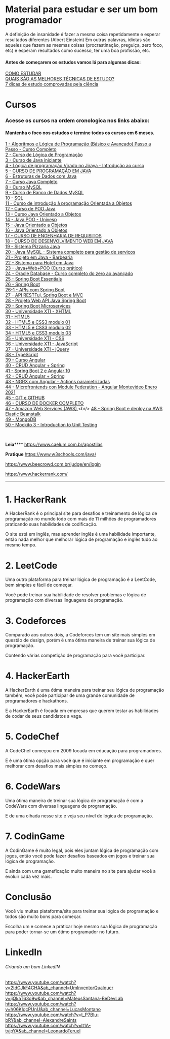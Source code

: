# Material para estudar e ser um bom programador


A definição de insanidade é fazer a mesma coisa repetidamente e esperar resultados diferentes (Albert Einstein)
Em outras palavras, idiotas são aqueles que fazem as mesmas coisas (procrastinação, preguiça, zero foco, etc) e esperam resultados como sucesso, ter uma boa profissão, etc.

#### Antes de começarem os estudos vamos lá para algumas dicas: 
[COMO ESTUDAR](https://www.youtube.com/watch?v=oQw1Wo1GNp0&ab_channel=bremado)
<br/>
[QUAIS SÃO AS MELHORES TÉCNICAS DE ESTUDO?](https://www.youtube.com/watch?v=sXmKaZ-9fWc)
<br/>
[7 dicas de estudo comprovadas pela ciência](https://www.youtube.com/watch?v=MvNtyic7dMM)


# Cursos
### Acesse os cursos na ordem cronologica nos links abaixo:
#### Mantenha o foco nos estudos e termine todos os cursos em 6 meses.

[1 - Algoritmos e Lógica de Programação (Básico e Avançado) Passo a Passo - Curso Completo](https://www.youtube.com/watch?v=epLXNg4wb6s&list=PLWW8e8W-7y8ItzYGR1uaq1SVkdZr_ntfI&ab_channel=DesenvolvedoresFullStack)
<br/>
[2 - Curso de Lógica de Programação](https://www.youtube.com/watch?v=UG6dHyNQJko&list=PLylCwvNCtoakuEW0VGSD8XB56jBHbQxF8&ab_channel=tecnologiaemvideo)
<br/>
[3 - Curso de Java iniciante](https://www.youtube.com/watch?v=gsy5GqwWqjw&list=PLesCEcYj003Rfzs39Y4Bs_chpkE276-gD)
<br/>
[4 - Lógica de programação Virado no Jiraya - Introdução ao curso](https://www.youtube.com/watch?v=ycyL5CqZoUo&list=PL62G310vn6nH-uBTKREcUWDkOi2Q9n4OZ&ab_channel=DevDojo)
<br/>
[5 - CURSO DE PROGRAMAÇÃO EM JAVA](https://www.youtube.com/watch?v=CObcX4hzP90&list=PLAGoEvRJAw9DyC3uJtSAS8-WLqnAAVX3l&ab_channel=OctavioVieira)
<br/>
[6 - Estruturas de Dados com Java](https://www.youtube.com/watch?v=8zVdz6TyV_c&list=PLTLAlheiUm5FRR5BNn4iBFwzYHiNq2Iv2&ab_channel=2Guarinos)
<br/>
[7 - Curso Java Completo](https://www.youtube.com/watch?v=VKjFuX91G5Q&list=PL62G310vn6nFIsOCC0H-C2infYgwm8SWW&ab_channel=DevDojo)
<br/>
[8 - Curso MySQL](https://www.youtube.com/watch?v=Ofktsne-utM&list=PLHz_AreHm4dkBs-795Dsgvau_ekxg8g1r)
<br/>
[9 - Curso de Banco de Dados MySQL](https://www.youtube.com/watch?v=Ofktsne-utM&list=PLHz_AreHm4dkBs-795Dsgvau_ekxg8g1r&ab_channel=CursoemV%C3%ADdeo)
<br/>
[10 - SQL](https://www.youtube.com/watch?v=jJxC0i6OtQQ&list=PLvlkVRRKOYFQrPsRLU-53-No8c4e-RvHk)
<br/>
[11 - Curso de introdução à programação Orientada a Objetos](https://www.youtube.com/watch?v=44_GXeVD9bg&list=PLQXVs_1kyj72CHtXUi1e2uLUUXUmeLXcp&ab_channel=LucasBueno)
<br/>
[12 - Curso de POO Java](https://www.youtube.com/watch?v=KlIL63MeyMY&list=PLHz_AreHm4dkqe2aR0tQK74m8SFe-aGsY)
<br/>
[13 - Curso Java Orientado a Objetos](https://www.youtube.com/watch?v=kO98I2kuXz4&list=PLGPluF_nhP9oNl6vAwapJNqkWA8_CxRuy&ab_channel=AcademiadosDevs)
<br/>
[14 - Java POO - Univesp](https://www.youtube.com/watch?v=IldU6EJ-CVk&list=PLo2bOYEqmY1zW0VAfp64_JjiKn8-hMiVF&ab_channel=UNIVESP)
<br/>
[15 - Java Orientado a Objetos](https://www.youtube.com/watch?v=ZjPotaffGks&list=PLesCEcYj003RzkQBaNOOl7zwlIGOfeo1y&ab_channel=eXcript)
<br/>
[16 - Java Orientado a Objetos](https://www.youtube.com/watch?v=vY0C6y5xi-o&list=PLxNM4ef1BpxgskR3dYTwC9GYRFmD8soXU&ab_channel=PortalHugoCursos)
<br/>
[17 - CURSO DE ENGENHARIA DE REQUISITOS](https://www.youtube.com/watch?v=pN3AMvaM0Rk&list=PLAGoEvRJAw9BSPtgBOme8rgQcLE-0b6kJ&ab_channel=OctavioVieira)
<br/>
[18 - CURSO DE DESENVOLVIMENTO WEB EM JAVA](https://www.youtube.com/watch?v=7IzfS4P0XUQ&list=PLAGoEvRJAw9C6vrVH7ASvJyYLpicpgjh8&ab_channel=OctavioVieira)
<br/>
[19 - Sistema Pizzaria Java](https://www.youtube.com/watch?v=NBdspQVkSwI&list=PLxNM4ef1Bpxg93agaGJzdZ3WUBUgJ-aFx&ab_channel=PortalHugoCursos)
<br/>
[20 - Java MySQL - Sistema completo para gestão de serviços](https://www.youtube.com/watch?v=eA4WjjkzK3c&list=PLbEOwbQR9lqxsTusvu8wfkUECrmcV81MU&index=2&ab_channel=ProfessorJos%C3%A9deAssis)
<br/>
[21 - Projeto em Java - Barbearia](https://www.youtube.com/watch?v=UtxTG1_AiXk&list=PLJIP7GdByOyuBKB--fIO2DoQaPVXm9lCw&ab_channel=WhileTrue)
<br/>
[22 - Sistema para Hotel em Java ](https://www.youtube.com/watch?v=piFYB7XAYKA&list=PLCNFRvVK1LVOftaQtWa2GKjnY3EYxFbfn&ab_channel=DarlanAraujo)
<br/>
[23 - Java+Web+POO (Curso prático)](https://www.youtube.com/watch?v=XziJzKiNq4w&list=PLTLAlheiUm5F5e50HzioMH49OaGRLdO3m&ab_channel=2Guarinos)
<br/>
[24 - Oracle Database - Curso completo do zero ao avançado](https://www.youtube.com/watch?v=_NzJpnERaqA&list=PLJZRlbWeQvwI8nRzviH5ckXwYudrw2T56&ab_channel=ZorddieBr)
<br/>
[25 - Spring Boot Essentials](https://www.youtube.com/watch?v=R-F-UcDo_5I&list=PL62G310vn6nF3gssjqfCKLpTK2sZJ_a_1)
<br/>
[26 - Spring Boot](https://www.youtube.com/watch?v=OHn1jLHGptw&list=PL8iIphQOyG-DHLpEx1TPItqJamy08fs1D&ab_channel=MichelliBrito)
<br/>
[26-1 - APIs com Spring Boot](https://www.youtube.com/watch?v=8D5BS1NbHPM&list=PLWXw8Gu52TRI0usqoSTLrioF6NPp-3msb)
<br/>
[27 - API RESTFul, Spring Boot e MVC ](https://www.youtube.com/watch?v=YcO-Q6yozmU&list=PLiXotHlANc8ptwP6wajo73OZo9Nh5i597&ab_channel=Lucas%C3%82ngelo)
<br/>
[28 - Projeto Web API Java Spring Boot](https://www.youtube.com/watch?v=kkkQhR_9Be8&list=PLC8TqXFuvRUQt9fX5qeqjuGxuo_dM9Wvv&ab_channel=MotoCode)
<br/>
[29 - Spring Boot Microservices](https://www.youtube.com/watch?v=vxeMnM15gsI&list=PL62G310vn6nH_iMQoPMhIlK_ey1npyUUl)
<br/>
[30 - Universidade XTI - XHTML](https://www.youtube.com/watch?v=nIduUA04HFo&list=PLxQNfKs8YwvEGjc7Af7l5cYmePjca3XxS)
<br/>
[31 - HTML5](https://www.youtube.com/watch?v=Ac0S0m4w824&list=PL-u8JWLN6xau0QpzuOTeTI954SsIGEsVA&ab_channel=hcode)
<br/>
[32 - HTML5 e CSS3 modulo 01](https://www.youtube.com/watch?v=Ejkb_YpuHWs&list=PLHz_AreHm4dkZ9-atkcmcBaMZdmLHft8n&ab_channel=CursoemV%C3%ADdeo)
<br/>
[33 - HTML5 e CSS3 modulo 02](https://www.youtube.com/watch?v=vPNIAJ9B4hg&list=PLHz_AreHm4dlUpEXkY1AyVLQGcpSgVF8s&ab_channel=CursoemV%C3%ADdeo)
<br/>
[34 - HTML5 e CSS3 modulo 03](https://www.youtube.com/watch?v=ofFgnDtn_1c&list=PLHz_AreHm4dmcAviDwiGgHbeEJToxbOpZ&ab_channel=CursoemV%C3%ADdeo)
<br/>
[35 - Universidade XTI - CSS](https://www.youtube.com/watch?v=uL4bBU7QbE8&list=PLxQNfKs8YwvEW2eRKJriLWvTwfsjSt7Wx)
<br/>
[36 - Universidade XTI - JavaScript](https://www.youtube.com/watch?v=VtJuifD4dSE&list=PLxQNfKs8YwvEk85FbeXxDnFecAntIQdRf)
<br/>
[37 - Universidade XTI - jQuery](https://www.youtube.com/watch?v=YOTFZx9CeX4&list=PLxQNfKs8YwvGOv4evjpsB3JWWZnYChp04)
<br/>
[38 - TypeScript ](https://www.youtube.com/watch?v=67ki0t_VWc0&list=PL62G310vn6nGg5OzjxE8FbYDzCs_UqrUs)
<br/>
[39 - Curso Angular](https://www.youtube.com/watch?v=tPOMG0D57S0&list=PLGxZ4Rq3BOBoSRcKWEdQACbUCNWLczg2G)
<br/>
[40 - CRUD Angular + Spring](https://www.youtube.com/watch?v=qJnjz8FIs6Q&list=PLGxZ4Rq3BOBpwaVgAPxTxhdX_TfSVlTcY&ab_channel=LoianeGroner)
<br/>
[41 - Spring Boot 2 e Angular 10](https://www.youtube.com/watch?v=ZMIE3_k7RJw&list=PLA8Qj9w4RGkVOj-xGYJCHJ0Ob4CMg-8NI&ab_channel=ValdirCezarTutoriais)
<br/>
[42 - CRUD Angular + Spring](https://www.youtube.com/watch?v=qJnjz8FIs6Q&list=PLGxZ4Rq3BOBpwaVgAPxTxhdX_TfSVlTcY&ab_channel=LoianeGroner)
<br/>
[43 - NGRX com Angular - Actions parametrizadas](https://www.youtube.com/watch?v=By2-pbESQ_w&list=PLI_Z0xfLZHL1zbFnVZo2B0-EfrXa9XNsZ&ab_channel=HypeITBrasil)
<br/>
[44 - Microfrontends con Module Federation - Angular Montevideo Enero 2021](https://www.youtube.com/watch?v=9rcEbHk2LjI&ab_channel=AngularMVD)
<br/>
[45 - GIT e GITHUB](https://www.youtube.com/watch?v=FF1f4bKYhoo&list=PLbEOwbQR9lqzK14I7OOeREEIE4k6rjgIj&ab_channel=ProfessorJos%C3%A9deAssis)
<br/>
[46 - CURSO DE DOCKER COMPLETO ](https://www.youtube.com/watch?v=0xxHiOSJVe8&list=PLf-O3X2-mxDkiUH0r_BadgtELJ_qyrFJ_&ab_channel=LINUXtips)
<br/>
[47 - Amazon Web Services (AWS) ](https://www.youtube.com/watch?v=0xxHiOSJVe8&list=PLf-O3X2-mxDkiUH0r_BadgtELJ_qyrFJ_&ab_channel=LINUXtips](https://www.youtube.com/watch?v=j6yImUbs4OA&list=PLOF5f9_x-OYUaqJar6EKRAonJNSHDFZUm))
<br/>
[48 - Spring Boot e deploy na AWS Elastic Beanstalk](https://www.youtube.com/watch?v=UdJYuwnqL3I&list=PL8iIphQOyG-AdKMQWtt1bqdVm8QUnX7_S)
<br/>
[49 - MongoDB](https://www.youtube.com/watch?v=Cec_R6Nc3wM&list=PL4OAe-tL47sZeAX1LXxSZxXtqj1fYGkF1&index=4)
<br/>
[50 - Mockito 3 - Introduction to Unit Testing](https://www.youtube.com/watch?v=53fncREn8k0&list=PL6Zs6LgrJj3vy7yWpH9xb3Y0I_pAPrvCU&ab_channel=DineshVaryani)


<br/>

**************************************Leia******************************************
https://www.caelum.com.br/apostilas

**************************************Pratique**************************************
https://www.w3schools.com/java/

https://www.beecrowd.com.br/judge/en/login

https://www.hackerrank.com/

************************************************************************************

# 1. HackerRank


A HackerRank é o principal site para desafios e treinamento de lógica de programação no mundo todo com mais de 11 milhões de programadores praticando suas habilidades de codificação.



O site está em inglês, mas aprender inglês é uma habilidade importante, então nada melhor que melhorar lógica de programação e inglês tudo ao mesmo tempo.




# 2. LeetCode


Uma outro plataforma para treinar lógica de programação é a LeetCode, bem simples e fácil de começar.



Você pode treinar sua habilidade de resolver problemas e lógica de programação com diversas linguagens de programação.





# 3. Codeforces


Comparado aos outros dois, a Codeforces tem um site mais simples em questão de design, porém é uma ótima maneira de treinar sua lógica de programação.



Contendo várias competição de programação para você participar.




# 4. HackerEarth


A HackerEarth é uma ótima maneira para treinar seu lógica de programação também, você pode participar de uma grande comunidade de programadores e hackathons.



E a HackerEarth é focada em empresas que querem testar as habilidades de codar de seus candidatos a vaga.




# 5. CodeChef


A CodeChef começou em 2009 focada em educação para programadores.



E é uma ótima opção para você que é iniciante em programação e quer melhorar com desafios mais simples no começo.




# 6. CodeWars


Uma ótima maneira de treinar sua lógica de programação é com a CodeWars com diversas linguagens de programação.



E de uma olhada nesse site e veja seu nível de lógica de programação.




# 7. CodinGame


A CodinGame é muito legal, pois eles juntam lógica de programação com jogos, então você pode fazer desafios baseados em jogos e treinar sua lógica de programação.



E ainda com uma gameficação muito maneira no site para ajudar você a evoluir cada vez mais.




# Conclusão


Você viu muitas plataforma/site para treinar sua lógica de programação e todos são muito bons para começar.



Escolha um e comece a práticar hoje mesmo sua lógica de programação para poder tornar-se um ótimo programador no futuro.

# LinkedIn

###### Criando um bom LinkedIN

https://www.youtube.com/watch?v=2IdCJkF4CHA&ab_channel=UmInventorQualquer
<br/>
https://www.youtube.com/watch?v=ijQkaT63o9w&ab_channel=MateusSantana-BeDevLab
<br/>
https://www.youtube.com/watch?v=h06KIgcPUnU&ab_channel=LucasMontano
<br/>
https://www.youtube.com/watch?v=t_P7BIu-bRY&ab_channel=AlexandreSaints
<br/>
https://www.youtube.com/watch?v=It1A-tvjpYA&ab_channel=LeonardoTeruel

